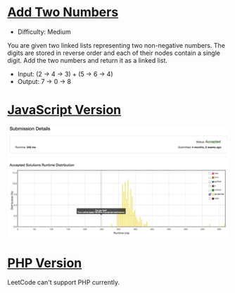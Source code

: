 [Add Two Numbers](https://leetcode.com/problems/add-two-numbers/)
========
- Difficulty: Medium

You are given two linked lists representing two non-negative numbers. The digits are stored in reverse order and each of their nodes contain a single digit. Add the two numbers and return it as a linked list.

- Input: (2 -> 4 -> 3) + (5 -> 6 -> 4)
- Output: 7 -> 0 -> 8

[JavaScript Version](https://github.com/fukuball/LeetCode/blob/master/Q2/q2-add-two-numbers.js)
========
![Submission Details](https://github.com/fukuball/LeetCode/blob/master/Q2/q2-add-two-numbers-js.png)

[PHP Version](https://github.com/fukuball/LeetCode/blob/master/Q2/q2-add-two-numbers.php)
========
LeetCode can't support PHP currently.
